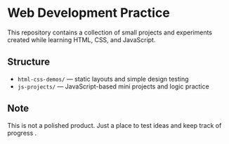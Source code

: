 # Web Development Practice

This repository contains a collection of small projects and experiments created while learning HTML, CSS, and JavaScript.

## Structure

- `html-css-demos/` — static layouts and simple design testing
- `js-projects/` — JavaScript-based mini projects and logic practice

## Note

This is not a polished product. Just a place to test ideas and keep track of progress .

